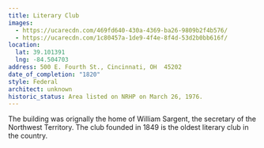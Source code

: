 ```yaml
---
title: Literary Club
images:
  - https://ucarecdn.com/469fd640-430a-4369-ba26-9809b2f4b576/
  - https://ucarecdn.com/1c80457a-1de9-4f4e-8f4d-53d2b0bb616f/
location:
  lat: 39.101391
  lng: -84.504703
address: 500 E. Fourth St., Cincinnati, OH  45202
date_of_completion: "1820"
style: Federal
architect: unknown
historic_status: Area listed on NRHP on March 26, 1976.
---
```


The building was orignally the home of William Sargent, the secretary of the Northwest Territory. The club founded in 1849 is the oldest literary club in the country.
